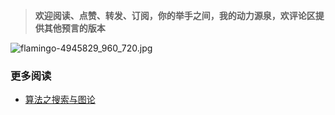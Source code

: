 




> **欢迎阅读、点赞、转发、订阅，你的举手之间，我的动力源泉，欢评论区提供其他预言的版本**

![flamingo-4945829_960_720.jpg](https://pic.leetcode-cn.com/1615799010-XXykji-flamingo-4945829_960_720.jpg)





### 更多阅读


- [算法之搜索与图论](https://blog.csdn.net/wat1r/article/details/113528460)